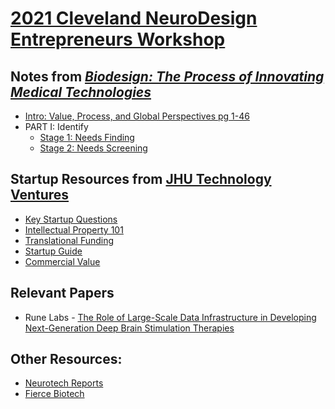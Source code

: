 # [2021 Cleveland NeuroDesign Entrepreneurs Workshop](https://www.clevelandneurodesign.org/all-programs/entrepreneurs-workshop)

## Notes from [*Biodesign: The Process of Innovating Medical Technologies*](https://www.cambridge.org/us/academic/subjects/engineering/biomedical-engineering/biodesign-process-innovating-medical-technologies-2nd-edition?format=HB)
   - [Intro: Value, Process, and Global Perspectives pg 1-46](https://github.com/nhahn7/2021_NeuroDesign_Entrepreneurs_Workshop/blob/main/biodesign/Intro.md)  
   - PART I: Identify
        - [Stage 1: Needs Finding](https://github.com/nhahn7/2021_NeuroDesign_Entrepreneurs_Workshop/blob/main/biodesign/1_needs_finding.md)
        - [Stage 2: Needs Screening](https://github.com/nhahn7/2021_NeuroDesign_Entrepreneurs_Workshop/blob/main/biodesign/2_needs_screening.md)

## Startup Resources from [JHU Technology Ventures](https://ventures.jhu.edu)
  - [Key Startup Questions](https://github.com/nhahn7/2021_NeuroDesign_Entrepreneurs_Workshop/blob/main/JHTV_resources/Key-Startup-Questions.pdf)
  - [Intellectual Property 101](https://github.com/nhahn7/2021_NeuroDesign_Entrepreneurs_Workshop/blob/main/JHTV_resources/IP.pdf)
  - [Translational Funding](https://github.com/nhahn7/2021_NeuroDesign_Entrepreneurs_Workshop/blob/main/JHTV_resources/Translational-Funding-App-Guide-2020.pdf)
  - [Startup Guide](https://github.com/nhahn7/2021_NeuroDesign_Entrepreneurs_Workshop/blob/main/JHTV_resources/JHTV-Startup-Guide-2021.pdf)
  - [Commercial Value](https://github.com/nhahn7/2021_NeuroDesign_Entrepreneurs_Workshop/blob/main/JHTV_resources/7-QUESTIONS-2020.pdf)

## Relevant Papers
- Rune Labs - [The Role of Large-Scale Data Infrastructure in Developing Next-Generation Deep Brain Stimulation Therapies](https://github.com/nhahn7/2021_NeuroDesign_Entrepreneurs_Workshop/blob/main/papers/rune_labs.pdf)

## Other Resources: 
- [Neurotech Reports](https://www.neurotechreports.com)
- [Fierce Biotech](https://www.fiercebiotech.com)


